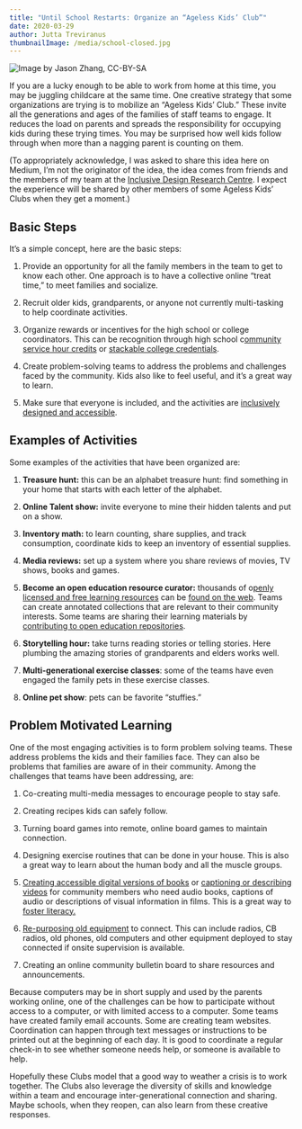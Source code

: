 ```yaml
---
title: "Until School Restarts: Organize an “Ageless Kids’ Club”"
date: 2020-03-29
author: Jutta Treviranus
thumbnailImage: /media/school-closed.jpg
---
```

![Image by Jason Zhang, CC-BY-SA](/media/school-closed.jpg "Image by Jason Zhang, CC-BY-SA")

If you are a lucky enough to be able to work from home at this time, you may be juggling childcare at the same time. One creative strategy that some organizations are trying is to mobilize an “Ageless Kids’ Club.” These invite all the generations and ages of the families of staff teams to engage. It reduces the load on parents and spreads the responsibility for occupying kids during these trying times. You may be surprised how well kids follow through when more than a nagging parent is counting on them.

(To appropriately acknowledge, I was asked to share this idea here on Medium, I’m not the originator of the idea, the idea comes from friends and the members of my team at the [Inclusive Design Research Centre](https://idrc.ocadu.ca/about). I expect the experience will be shared by other members of some Ageless Kids’ Clubs when they get a moment.)

## Basic Steps

It’s a simple concept, here are the basic steps:

1. Provide an opportunity for all the family members in the team to get to know each other. One approach is to have a collective online “treat time,” to meet families and socialize.

2. Recruit older kids, grandparents, or anyone not currently multi-tasking to help coordinate activities.

3. Organize rewards or incentives for the high school or college coordinators. This can be recognition through high school c[ommunity service hour credits](http://www.edu.gov.on.ca/extra/eng/ppm/124a.html) or [stackable college credentials](https://www.insidehighered.com/views/2016/05/23/understanding-differences-what-credentials-are-being-stacked-and-why-essay).

4. Create problem-solving teams to address the problems and challenges faced by the community. Kids also like to feel useful, and it’s a great way to learn.

5. Make sure that everyone is included, and the activities are [inclusively designed and accessible](https://handbook.floeproject.org/).

## Examples of Activities

Some examples of the activities that have been organized are:

1. **Treasure hunt:** this can be an alphabet treasure hunt: find something in your home that starts with each letter of the alphabet.

2. **Online Talent show:** invite everyone to mine their hidden talents and put on a show.

3. **Inventory math:** to learn counting, share supplies, and track consumption, coordinate kids to keep an inventory of essential supplies.

4. **Media reviews:** set up a system where you share reviews of movies, TV shows, books and games.

5. **Become an open education resource curator:** thousands of o[penly licensed and free learning resources](https://www.oercommons.org/) can be [found on the web](https://hewlett.org/open-education-in-practice/). Teams can create annotated collections that are relevant to their community interests. Some teams are sharing their learning materials by [contributing to open education repositories](https://www.oercommons.org/authoring-overview).

6. **Storytelling hour:** take turns reading stories or telling stories. Here plumbing the amazing stories of grandparents and elders works well.

7. **Multi-generational exercise classes**: some of the teams have even engaged the family pets in these exercise classes.

8. **Online pet show**: pets can be favorite “stuffies.”

## Problem Motivated Learning

One of the most engaging activities is to form problem solving teams. These address problems the kids and their families face. They can also be problems that families are aware of in their community. Among the challenges that teams have been addressing, are:

1. Co-creating multi-media messages to encourage people to stay safe.

2. Creating recipes kids can safely follow.

3. Turning board games into remote, online board games to maintain connection.

4. Designing exercise routines that can be done in your house. This is also a great way to learn about the human body and all the muscle groups.

5. [Creating accessible digital versions of books](https://www.washington.edu/accessibility/documents/) or [captioning or describing videos](https://amara.org/en/) for community members who need audio books, captions of audio or descriptions of visual information in films. This is a great way to [foster literacy.](https://www.ctdinstitute.org/sites/default/files/file_attachments/Captioning%20to%20Support%20Literacy%20FINAL_0.pdf)

6. [Re-purposing old equipment](https://fixitclub.com/) to connect. This can include radios, CB radios, old phones, old computers and other equipment deployed to stay connected if onsite supervision is available.

7. Creating an online community bulletin board to share resources and announcements.

Because computers may be in short supply and used by the parents working online, one of the challenges can be how to participate without access to a computer, or with limited access to a computer. Some teams have created family email accounts. Some are creating team websites. Coordination can happen through text messages or instructions to be printed out at the beginning of each day. It is good to coordinate a regular check-in to see whether someone needs help, or someone is available to help.

Hopefully these Clubs model that a good way to weather a crisis is to work together. The Clubs also leverage the diversity of skills and knowledge within a team and encourage inter-generational connection and sharing. Maybe schools, when they reopen, can also learn from these creative responses.
